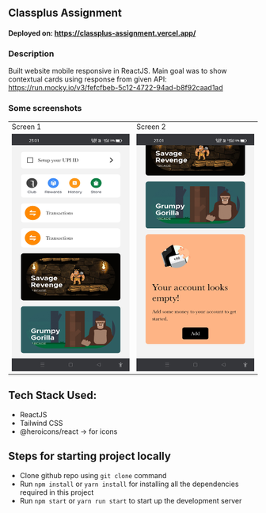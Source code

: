 ## Classplus Assignment

#### Deployed on: https://classplus-assignment.vercel.app/

### Description 

Built website mobile responsive in ReactJS. Main goal was to show contextual cards using response from given API: https://run.mocky.io/v3/fefcfbeb-5c12-4722-94ad-b8f92caad1ad

### Some screenshots

<table>
  <tr>
     <td>Screen 1</td>
     <td>Screen 2</td>
  </tr>
  <tr>
    <td><img src="https://raw.githubusercontent.com/yatharth1706/classplus-assignment/master/src/images/MobileView1.jpg" width=240 height=480></td>
    <td><img src="https://raw.githubusercontent.com/yatharth1706/classplus-assignment/master/src/images/MobileView2.jpg" width=240 height=480></td>
  </tr>
 </table>

## Tech Stack Used:

* ReactJS
* Tailwind CSS
* @heroicons/react -> for icons

## Steps for starting project locally

* Clone github repo using `git clone` command
* Run `npm install` or `yarn install` for installing all the dependencies required in this project
* Run `npm start` or `yarn run start` to start up the development server
